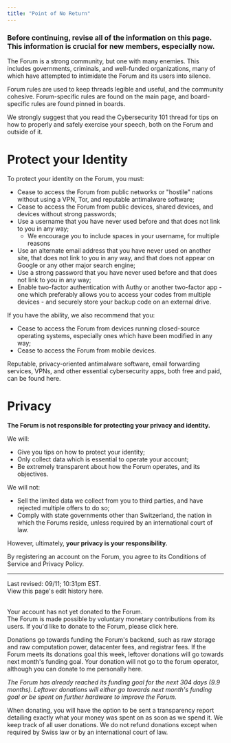 ```yaml
---
title: "Point of No Return"
---
```


### Before continuing, revise all of the information on this page. This information is crucial for new members, especially now.

The Forum is a strong community, but one with many enemies. This includes governments, criminals, and well-funded organizations, many of which have attempted to intimidate the Forum and its users into silence.

Forum rules are used to keep threads legible and useful, and the community cohesive. Forum-specific rules are found on the main page, and board-specific rules are found pinned in boards.

We strongly suggest that you read the <a>Cybersecurity 101</a> thread for tips on how to properly and safely exercise your speech, both on the Forum and outside of it.

# Protect your Identity

To protect your identity on the Forum, you must:

* Cease to access the Forum from public networks or "hostile" nations without using a VPN, Tor, and reputable antimalware software;
* Cease to access the Forum from public devices, shared devices, and devices without strong passwords;
* Use a username that you have never used before and that does not link to you in any way;
	* We encourage you to include spaces in your username, for multiple reasons
* Use an alternate email address that you have never used on another site, that does not link to you in any way, and that does not appear on Google or any other major search engine;
* Use a strong password that you have never used before and that does not link to you in any way;
* Enable two-factor authentication with Authy or another two-factor app - one which preferably allows you to access your codes from multiple devices - and securely store your backup code on an external drive.

If you have the ability, we also recommend that you:

* Cease to access the Forum from devices running closed-source operating systems, especially ones which have been modified in any way;
* Cease to access the Forum from mobile devices.

Reputable, privacy-oriented antimalware software, email forwarding services, VPNs, and other essential cybersecurity apps, both free and paid, can be found <a>here</a>.

# Privacy

**The Forum is not responsible for protecting your privacy and identity.**

We will:

* Give you tips on how to protect your identity;
* Only collect data which is essential to operate your account;
* Be extremely transparent about how the Forum operates, and its objectives.

We will not:

* Sell the limited data we collect from you to third parties, and have rejected multiple offers to do so;
* Comply with state governments other than Switzerland, the nation in which the Forums reside, unless required by an international court of law.

However, ultimately, **your privacy is your responsibility.**

By registering an account on the Forum, you agree to its <a>Conditions of Service</a> and <a>Privacy Policy</a>.

---

Last revised: 09/11; 10:31pm EST.<br>View this page's edit history <a>here</a>.<br>&nbsp;

Your account has not yet donated to the Forum.</br>The Forum is made possible by voluntary monetary contributions from its users. If you'd like to donate to the Forum, please click <a>here</a>.

Donations go towards funding the Forum's backend, such as raw storage and raw computation power, datacenter fees, and registrar fees. If the Forum meets its donations goal this week, leftover donations will go towards next month's funding goal. Your donation will not go to the forum operator, although you can donate to me personally <a>here</a>.

<i>The Forum has already reached its funding goal for the next 304 days (9.9 months). Leftover donations will either go towards next month's funding goal or be spent on further hardware to improve the Forum.</i>

When donating, you will have the option to be sent a transparency report detailing exactly what your money was spent on as soon as we spend it. We keep track of all user donations. We do not refund donations except when required by Swiss law or by an international court of law.